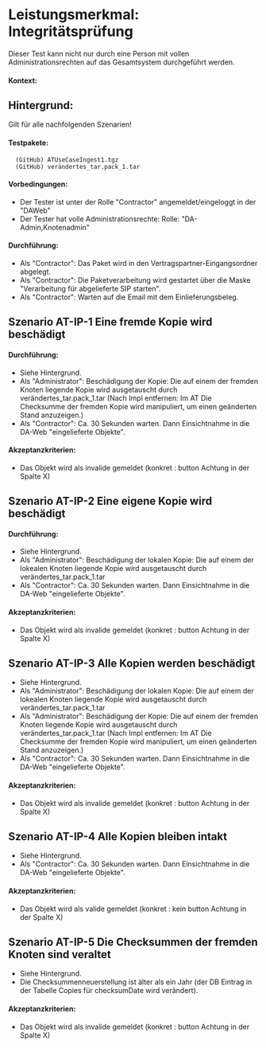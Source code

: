 # Leistungsmerkmal: Integritätsprüfung

Dieser Test kann nicht nur durch eine Person mit vollen Administrationsrechten auf das Gesamtsystem durchgeführt werden.

#### Kontext:

## Hintergrund:

Gilt für alle nachfolgenden Szenarien!

#### Testpakete:

```
  (GitHub) ATUseCaseIngest1.tgz
  (GitHub) verändertes_tar.pack_1.tar
```

#### Vorbedingungen:

* Der Tester ist unter der Rolle "Contractor" angemeldet/eingeloggt in der "DAWeb"
* Der Tester hat volle Administrationsrechte: Rolle: "DA-Admin,Knotenadmin"

#### Durchführung:

* Als "Contractor": Das Paket wird in den Vertragspartner-Eingangsordner abgelegt.
* Als "Contractor": Die Paketverarbeitung wird gestartet über die Maske "Verarbeitung für abgelieferte SIP starten".
* Als "Contractor": Warten auf die Email mit dem Einlieferungsbeleg.

## Szenario AT-IP-1 Eine fremde Kopie wird beschädigt

#### Durchführung:

* Siehe Hintergrund.
* Als "Administrator": Beschädigung der Kopie: Die auf einem der fremden Knoten liegende Kopie wird ausgetauscht durch verändertes_tar.pack_1.tar (Nach Impl entfernen: Im AT Die Checksumme der fremden Kopie wird manipuliert, um einen geänderten Stand anzuzeigen.)
* Als "Contractor": Ca. 30 Sekunden warten. Dann Einsichtnahme in die DA-Web "eingelieferte Objekte".

#### Akzeptanzkriterien:

* Das Objekt wird als invalide gemeldet (konkret : button Achtung in der Spalte X)

## Szenario AT-IP-2 Eine eigene Kopie wird beschädigt

#### Durchführung:

* Siehe Hintergrund.
* Als "Administrator": Beschädigung der lokalen Kopie: Die auf einem der lokealen Knoten liegende Kopie wird ausgetauscht durch verändertes_tar.pack_1.tar
* Als "Contractor": Ca. 30 Sekunden warten. Dann Einsichtnahme in die DA-Web "eingelieferte Objekte".

#### Akzeptanzkriterien:

* Das Objekt wird als invalide gemeldet (konkret : button Achtung in der Spalte X)

## Szenario AT-IP-3 Alle Kopien werden beschädigt

* Siehe Hintergrund.
* Als "Administrator": Beschädigung der lokalen Kopie: Die auf einem der lokealen Knoten liegende Kopie wird ausgetauscht durch verändertes_tar.pack_1.tar
* Als "Administrator": Beschädigung der Kopie: Die auf einem der fremden Knoten liegende Kopie wird ausgetauscht durch verändertes_tar.pack_1.tar (Nach Impl entfernen: Im AT Die Checksumme der fremden Kopie wird manipuliert, um einen geänderten Stand anzuzeigen.)
* Als "Contractor": Ca. 30 Sekunden warten. Dann Einsichtnahme in die DA-Web "eingelieferte Objekte".

#### Akzeptanzkriterien:

* Das Objekt wird als invalide gemeldet (konkret : button Achtung in der Spalte X)

## Szenario AT-IP-4 Alle Kopien bleiben intakt

* Siehe Hintergrund.
* Als "Contractor": Ca. 30 Sekunden warten. Dann Einsichtnahme in die DA-Web "eingelieferte Objekte".

#### Akzeptanzkriterien:

* Das Objekt wird als valide gemeldet (konkret : kein button Achtung in der Spalte X)

## Szenario AT-IP-5 Die Checksummen der fremden Knoten sind veraltet

* Siehe Hintergrund.
* Die Checksummenneuerstellung ist älter als ein Jahr (der DB Eintrag in der Tabelle Copies für checksumDate wird verändert). 

#### Akzeptanzkriterien:

* Das Objekt wird als invalide gemeldet (konkret : button Achtung in der Spalte X)

